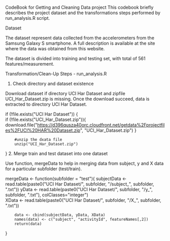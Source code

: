 CodeBook for Getting and Cleaning Data project
This codebook briefly describes the project dataset and the transformations steps performed by run_analysis.R script.

Dataset

The dataset represent data collected from the accelerometers from the Samsung Galaxy S smartphone. A full description is available at the site where the data was obtained from this website.

The dataset is divided into training and testing set, with total of 561 features/measurement.

Transformation/Clean-Up Steps - run_analysis.R

1. Check directory and dataset existence

Download dataset if directory UCI Har Dataset and zipfile UCI_Har_Dataset.zip is missing. Once the download succeed, data is extracted to directory UCI Har Dataset.

if (!file.exists("UCI Har Dataset")) {   
        if (!file.exists("UCI_Har_Dataset.zip")){
                download.file("https://d396qusza40orc.cloudfront.net/getdata%2Fprojectfiles%2FUCI%20HAR%20Dataset.zip", "UCI_Har_Dataset.zip")
        }

        #unzip the dxata file
        unzip("UCI_Har_Dataset.zip")
}
2. Merge train and test dataset into one dataset

Use function, mergeData to help in merging data from subject, y and X data for a particular subfolder (test/train).

mergeData <- function(subfolder = "test"){
        subjectData <- read.table(paste0("UCI Har Dataset/", subfolder, "/subject_", subfolder, ".txt"))
        yData <- read.table(paste0("UCI Har Dataset/", subfolder, "/y_", subfolder, ".txt"), colClasses="integer")       
        XData <- read.table(paste0("UCI Har Dataset/", subfolder, "/X_", subfolder, ".txt"))

        data <- cbind(subjectData, yData, XData)
        names(data) <- c("subject", "activityId", featureNames[,2])
        return(data)
}
